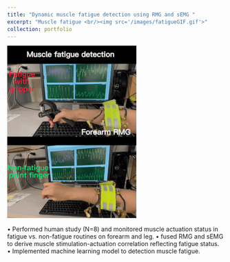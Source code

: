 ```yaml
---
title: "Dynamic muscle fatigue detection using RMG and sEMG "
excerpt: "Muscle fatigue <br/><img src='/images/fatigueGIF.gif'>"
collection: portfolio
---
```



<img src='/images/fatigueGIF.gif'>  

•	Performed human study (N=8) and monitored muscle actuation status in fatigue vs. non-fatigue routines on forearm and leg. 
•	fused RMG and sEMG to derive muscle stimulation-actuation correlation reflecting fatigue status.
•	Implemented machine learning model to detection muscle fatigue.  

  
